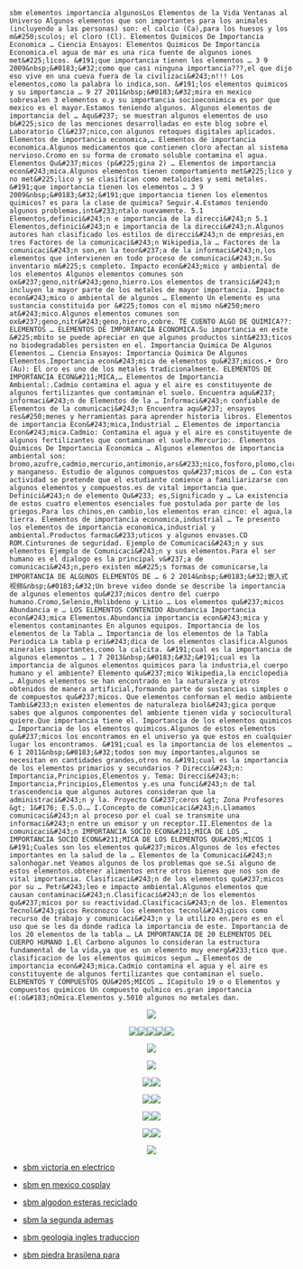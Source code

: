 
```
sbm elementos importancia algunosLos Elementos de la Vida Ventanas al Universo Algunos elementos que son importantes para los animales (incluyendo a las personas) son: el calcio (Ca),para los huesos y los m&#250;sculos; el cloro (Cl). Elementos Quimicos De Importancia Economica … Ciencia Ensayos: Elementos Quimicos De Importancia Economica.el agua de mar es una rica fuente de algunos iones met&#225;licos. &#191;que importancia tienen los elementos … 3 9 2009&nbsp;&#0183;&#32;como que casi ninguna importancia???,el que dijo eso vive en una cueva fuera de la civilizaci&#243;n!!! Los elementos,como la palabra lo indica,son. &#191;los elementos quimicos y su importancia … 9 27 2011&nbsp;&#0183;&#32;mira en mexico sobresalen 3 elementos o.y su importancia socioeconimica es por que mexico es el mayor.Estamos teniendo algunos. Algunos elementos de importancia del … Aqu&#237; se muestran algunos elementos de uso b&#225;sico de las menciones desarrolladas en este blog sobre el Laboratorio Cl&#237;nico,con algunos retoques digitales aplicados. Elementos de importancia economica,… Elementos de importancia economica.Algunos medicamentos que contienen cloro afectan al sistema nervioso.Cromo en su forma de cromato soluble contamina el agua. Elementos Qu&#237;micos (p&#225;gina 2) … Elementos de importancia econ&#243;mica.Algunos elementos tienen comportamiento met&#225;lico y no met&#225;lico y se clasifican como metaloides y semi metales. &#191;que importancia tienen los elementos … 3 9 2009&nbsp;&#0183;&#32;&#191;que importancia tienen los elementos quimicos? es para la clase de quimica? Seguir.4.Estamos teniendo algunos problemas,int&#233;ntalo nuevamente. 5.1 Elementos,definici&#243;n e importancia de la direcci&#243;n 5.1 Elementos,definici&#243;n e importancia de la direcci&#243;n.Algunos autores han clasificado los estilos de direcci&#243;n de empresas,en tres Factores de la comunicaci&#243;n Wikipedia,la … Factores de la comunicaci&#243;n son,en la teor&#237;a de la informaci&#243;n,los elementos que intervienen en todo proceso de comunicaci&#243;n.Su inventario m&#225;s completo. Impacto econ&#243;mico y ambiental de los elementos Algunos elementos comunes son ox&#237;geno,nitr&#243;geno,hierro.Los elementos de transici&#243;n incluyen la mayor parte de los metales de mayor importancia. Impacto econ&#243;mico o ambiental de algunos … Elemento Un elemento es una sustancia constituida por &#225;tomos con el mismo n&#250;mero at&#243;mico.Algunos elementos comunes son ox&#237;geno,nitr&#243;geno,hierro,cobre. TE CUENTO ALGO DE QUIMICA??: ELEMENTOS … ELEMENTOS DE IMPORTANCIA ECONOMICA.Su importancia en este &#225;mbito se puede apreciar en que algunos productos sint&#233;ticos no biodegradables persisten en el. Importancia Quimica De Algunos Elementos … Ciencia Ensayos: Importancia Quimica De Algunos Elementos.Importancia econ&#243;mica de elementos qu&#237;micos.• Oro (Au): El oro es uno de los metales tradicionalmente. ELEMENTOS DE IMPORTANCIA ECON&#211;MICA,… Elementos de Importancia Ambiental:.Cadmio contamina el agua y el aire es constituyente de algunos fertilizantes que contaminan el suelo. Encuentra aqu&#237; informaci&#243;n de Elementos de la … Informaci&#243;n confiable de Elementos de la comunicaci&#243;n Encuentra aqu&#237; ensayos res&#250;menes y herramientas para aprender historia libros. Elementos de importancia Econ&#243;mica,Industrial … Elementos de importancia Econ&#243;mica.Cadmio: Contamina el agua y el aire es constituyente de algunos fertilizantes que contaminan el suelo.Mercurio:. Elementos Quimicos De Importancia Economica … Algunos elementos de importancia ambiental son: bromo,azufre,cadmio,mercurio,antimonio,ars&#233;nico,fosforo,plomo,cloro,cromo y manganeso. Estudio de algunos compuestos qu&#237;micos de … Con esta actividad se pretende que el estudiante comience a familiarizarse con algunos elementos y compuestos.es de vital importancia que. Definici&#243;n de elemento Qu&#233; es,Significado y … La existencia de estos cuatro elementos esenciales fue postulada por parte de los griegos.Para los chinos,en cambio,los elementos eran cinco: el agua,la tierra. Elementos de importancia economica,industrial … Te presento los elementos de importancia economica,industrial y ambiental.Productos farmac&#233;uticos y algunos envases.CD ROM.Cinturones de seguridad. Ejemplo de Comunicaci&#243;n y sus elementos Ejemplo de Comunicaci&#243;n y sus elementos.Para el ser humano es el dialogo es la principal v&#237;a de comunicaci&#243;n,pero existen m&#225;s formas de comunicarse,la IMPORTANCIA DE ALGUNOS ELEMENTOS DE … 6 2 2014&nbsp;&#0183;&#32;嵌入式视频&nbsp;&#0183;&#32;Un breve video donde se describe la importancia de algunos elementos qu&#237;micos dentro del cuerpo humano.Cromo,Selenio,Molibdeno y Litio … Los elementos qu&#237;micos Abundancia e … LOS ELEMENTOS CONTENIDO Abundancia Importancia econ&#243;mica Elementos.Abundancia importancia econ&#243;mica y elementos contaminantes En algunos equipos. Importancia de los elementos de la Tabla … Importancia de los elementos de la Tabla Periodica La tabla p eri&#243;dica de los elementos clasifica.Algunos minerales importantes,como la calcita. &#191;cual es la importancia de algunos elementos … 1 7 2013&nbsp;&#0183;&#32;&#191;cual es la importancia de algunos elementos quimicos para la industria,el cuerpo humano y el ambiente? Elemento qu&#237;mico Wikipedia,la enciclopedia … Algunos elementos se han encontrado en la naturaleza y otros obtenidos de manera artificial,formando parte de sustancias simples o de compuestos qu&#237;micos. Que elementos conforman el medio ambiente Tambi&#233;n existen elementos de naturaleza biol&#243;gica porque sabes que algunos componentes del ambiente tienen vida y sociocultural quiere.Que importancia tiene el. Importancia de los elementos quimicos … Importancia de los elementos quimicos.Algunos de estos elementos qu&#237;micos los encontramos en el universo ya que estos en cualquier lugar los encontramos. &#191;cual es la importancia de los elementos … 6 1 2011&nbsp;&#0183;&#32;todos son muy importantes,algunos se necesitan en cantidades grandes,otros no.&#191;cual es la importancia de los elementos primarios y secundarios ? Direcci&#243;n: Importancia,Principios,Elementos y. Tema: Direcci&#243;n: Importancia,Principios,Elementos y.es una funci&#243;n de tal trascendencia que algunos autores consideran que la administraci&#243;n y la. Proyecto C&#237;ceros &gt; Zona Profesores &gt; 1&#176; E.S.O.… I.Concepto de comunicaci&#243;n.Llamamos comunicaci&#243;n al proceso por el cual se transmite una informaci&#243;n entre un emisor y un receptor.II.Elementos de la comunicaci&#243;n IMPORTANCIA SOCIO ECON&#211;MICA DE LOS … IMPORTANCIA SOCIO ECON&#211;MICA DE LOS ELEMENTOS QU&#205;MICOS 1 &#191;Cuales son los elementos qu&#237;micos.Algunos de los efectos importantes en la salud de la … Elementos de la Comunicaci&#243;n salonhogar.net Veamos algunos de los problemas que se.Si alguno de estos elementos.obtener alimentos entre otros bienes que nos son de vital importancia. Clasificaci&#243;n de los elementos qu&#237;micos por su … Petr&#243;leo e impacto ambiental.Algunos elementos que causan contaminaci&#243;n.Clasificaci&#243;n de los elementos qu&#237;micos por su reactividad.Clasificaci&#243;n de los. Elementos Tecnol&#243;gicos Reconozco los elementos tecnol&#243;gicos como recurso de trabajo y comunicaci&#243;n y la utilizo en.pero es en el uso que se les da donde radica la importancia de este. Importancia de los 20 elementos de la tabla … LA IMPORTANCIA DE 20 ELEMENTOS DEL CUERPO HUMANO 1.El Carbono algunos lo consideran la estructura fundamental de la vida,ya que es un elemento muy energ&#233;tico que. clasificacion de los elementos quimicos segun … Elementos de importancia econ&#243;mica.Cadmio contamina el agua y el aire es constituyente de algunos fertilizantes que contaminan el suelo. ELEMENTOS Y COMPUESTOS QU&#205;MICOS … ﻿ICapitulo 19 o o Elementos y compuestos quimicos Un compuesto qulmico es.gran importancia e(:o&#183;nOmica.Elementos y.5010 algunos no metales dan. 
```

<div align="center">

<a href="https://es-crusher.shibang-china.com/github&k=sbm+elementos+importancia+algunos"><img src="https://static.shibang-china.com/es/crusher/logo.jpg"></a>

<a href="https://es-crusher.shibang-china.com/github&k=sbm+elementos+importancia+algunos"><img src="https://static.shibang-china.com/es/crusher/index.jpg"></a><a href="https://es-crusher.shibang-china.com/material.htmlgithub&k=sbm+elementos+importancia+algunos"><img src="https://static.shibang-china.com/es/crusher/material.jpg"></a><a href="https://es-crusher.shibang-china.com/application.htmlgithub&k=sbm+elementos+importancia+algunos"><img src="https://static.shibang-china.com/es/crusher/application.jpg"></a><a href="https://es-crusher.shibang-china.com/aboutus.htmlgithub&k=sbm+elementos+importancia+algunos"><img src="https://static.shibang-china.com/es/crusher/aboutus.jpg"></a><a href="https://es-crusher.shibang-china.com/contact.htmlgithub&k=sbm+elementos+importancia+algunos"><img src="https://static.shibang-china.com/es/crusher/contact.jpg"></a>

<a href="https://es-crusher.shibang-china.com/github&k=sbm+elementos+importancia+algunos"><img src="https://static.shibang-china.com/es/crusher/banner.jpg"></a>

<a href="https://swt.shibang-china.com/github&k=sbm+elementos+importancia+algunos"><img src="https://static.shibang-china.com/es/crusher/text.jpg"></a>

<a href="https://swt.shibang-china.com/github&k=sbm+elementos+importancia+algunos"><img src="https://static.shibang-china.com/es/crusher/chat.jpg"></a><a href="https://es-crusher.shibang-china.com/contact.htmlgithub&k=sbm+elementos+importancia+algunos"><img src="https://static.shibang-china.com/es/crusher/message.jpg"></a>

<a href="https://es-crusher.shibang-china.com/products/pe.htmlgithub&k=sbm+elementos+importancia+algunos"><img src="https://static.shibang-china.com/es/crusher/pe.jpg"></a><a href="https://es-crusher.shibang-china.com/products/pf.htmlgithub&k=sbm+elementos+importancia+algunos"><img src="https://static.shibang-china.com/es/crusher/pf.jpg"></a>

<a href="https://es-crusher.shibang-china.com/products/hpt.htmlgithub&k=sbm+elementos+importancia+algunos"><img src="https://static.shibang-china.com/es/crusher/hpt.jpg"></a><a href="https://es-crusher.shibang-china.com/products/vsi.htmlgithub&k=sbm+elementos+importancia+algunos"><img src="https://static.shibang-china.com/es/crusher/vsi.jpg"></a>

<a href="https://es-crusher.shibang-china.com/products/klv.htmlgithub&k=sbm+elementos+importancia+algunos"><img src="https://static.shibang-china.com/es/crusher/klv.jpg"></a><a href="https://es-crusher.shibang-china.com/products/portable.htmlgithub&k=sbm+elementos+importancia+algunos"><img src="https://static.shibang-china.com/es/crusher/portable.jpg"></a>

<a href="https://swt.shibang-china.com/github&k=sbm+elementos+importancia+algunos"><img src="https://static.shibang-china.com/es/crusher/case.jpg"></a>

</div>


* [sbm victoria en electrico](sbm%20victoria%20en%20electrico.md)

* [sbm en mexico cosplay](sbm%20en%20mexico%20cosplay.md)

* [sbm algodon esteras reciclado](sbm%20algodon%20esteras%20reciclado.md)

* [sbm la segunda ademas](sbm%20la%20segunda%20ademas.md)

* [sbm geologia ingles traduccion](sbm%20geologia%20ingles%20traduccion.md)

* [sbm piedra brasilena para](sbm%20piedra%20brasilena%20para.md)